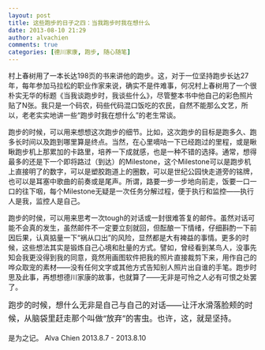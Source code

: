 ```yaml
---
layout: post
title: 这些跑步的日子之四：当我跑步时我在想什么
date: 2013-08-10 21:29
author: alvachien
comments: true
categories: [德川家康, 跑步, 随心随笔]
---
```

村上春树用了一本长达198页的书来讲他的跑步。这，对于一位坚持跑步长达27年，每年参加马拉松的职业作家来说，确实不是件难事，何况村上春树用了一个很朴实无华的标题《当我谈跑步时，我谈些什么》，尽管整本书中他自己的彩色照片贴了N张。我只是一个码农，码些代码混口饭吃的农民，自然不能那么文艺，所以，老老实实地讲一些“跑步时我在想什么”的老生常谈。

跑步的时候，可以用来想想这次跑步的细节。比如，这次跑步的目标是跑多久、跑多长时间以及跑到哪里算是终点。当然，在心里嘀咕一下已经跑过的里程，或是瞅瞅跑步机上那累加的卡路里，培养一下成就感，也是一种不错的选择。通常，想得最多的还是下一个即将路过（到达）的Milestone，这个Milestone可以是跑步机上直接明了的数字，可以是塑胶跑道上的圈数，可以是世纪公园快走道旁的铭牌，也可以是耳塞中歌曲的前奏或是尾声。所谓，路要一步一步地向前走，饭要一口一口的往下咽，每个Milestone无疑是一次任务分解过程，便于执行和监控——执行人是我，监控人是自己。

跑步的时侯，可以用来思考一次tough的对话或一封很难答复的邮件。虽然对话可能不会真的发生，虽然邮件不一定要立刻就回，但酝酿一下情绪，仔细斟酌一下前因后果，认真掂量一下“祸从口出”的风险，显然都是大有裨益的事情。更多的时候，这些想法其实是锻炼自己心境和肚量的方式。譬如，曾经看到某鸟人，没事先知会我更没得到我的同意，竟然用画图软件把我的照片直接裁剪下来，用作自己的哗众取宠的素材——没有任何文字或其他方式告知别人照片出自谁的手笔。跑步时思及此事，再想想德川家康的故事，也就算了——无非是可怜之人必有可恨之处罢了。

<span style="line-height: 1.714285714; font-size: 1rem;">跑步的时候，想什么无非是自己与自己的对话——让汗水滑落脸颊的时候，从脑袋里赶走那个叫做“放弃”的害虫。也许，这，就是坚持。</span>

是为之记。
Alva Chien
2013.8.7 - 2013.8.10
